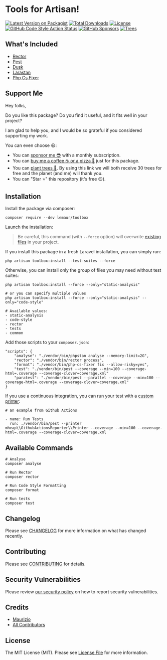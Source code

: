 # Tools for Artisan!

[![Latest Version on Packagist](https://img.shields.io/packagist/v/lemaur/toolbox.svg?style=flat-square)](https://packagist.org/packages/lemaur/toolbox)
[![Total Downloads](https://img.shields.io/packagist/dt/lemaur/toolbox.svg?style=flat-square)](https://packagist.org/packages/lemaur/toolbox)
[![License](https://img.shields.io/packagist/l/lemaur/toolbox.svg?style=flat-square&color=yellow)](https://github.com/leMaur/toolbox/blob/master/LICENSE.md)
[![GitHub Code Style Action Status](https://img.shields.io/github/workflow/status/lemaur/toolbox/Check%20&%20fix%20styling?label=code%20style&style=flat-square)](https://github.com/lemaur/toolbox/actions?query=workflow%3A"Check+%26+fix+styling"+branch%3Amaster)
[![GitHub Sponsors](https://img.shields.io/github/sponsors/lemaur?style=flat-square&color=ea4aaa)](https://github.com/sponsors/leMaur)
[![Trees](https://img.shields.io/badge/dynamic/json?color=yellowgreen&style=flat-square&label=Trees&query=%24.total&url=https%3A%2F%2Fpublic.offset.earth%2Fusers%2Flemaur%2Ftrees)](https://ecologi.com/lemaur?r=6012e849de97da001ddfd6c9)

## What's Included
- [Rector](https://github.com/rectorphp/rector)
- [Pest](https://pestphp.com/)
- [Dusk](https://laravel.com/docs/8.x/dusk)
- [Larastan](https://github.com/nunomaduro/larastan)
- [Php Cs Fixer](https://github.com/FriendsOfPHP/PHP-CS-Fixer)

## Support Me

Hey folks,

Do you like this package? Do you find it useful, and it fits well in your project?

I am glad to help you, and I would be so grateful if you considered supporting my work.

You can even choose 😃:
* You can [sponsor me 😎](https://github.com/sponsors/leMaur) with a monthly subscription.
* You can [buy me a coffee ☕ or a pizza 🍕](https://github.com/sponsors/leMaur?frequency=one-time&sponsor=leMaur) just for this package.
* You can [plant trees 🌴](https://ecologi.com/lemaur?r=6012e849de97da001ddfd6c9). By using this link we will both receive 30 trees for free and the planet (and me) will thank you. 
* You can "Star ⭐" this repository (it's free 😉).

## Installation

Install the package via composer:
```
composer require --dev lemaur/toolbox
```

Launch the installation:
> Be careful, this command (with `--force` option) will overwrite [existing files](https://github.com/leMaur/toolbox/blob/master/src/Commands/PublishCommand.php#L38) in your project.

If you install this package in a fresh Laravel installation, you can simply run:
```
php artisan toolbox:install --test-suites --force
```

Otherwise, you can install only the group of files you may need without test suites:
```
php artisan toolbox:install --force --only="static-analysis"

# or you can specify multiple values
php artisan toolbox:install --force --only="static-analysis" --only="code-style"

# Available values:
- static-analysis
- code-style
- rector
- tests
- common
```

Add those scripts to your `composer.json`:
```
"scripts": {
    "analyse": "./vendor/bin/phpstan analyse --memory-limit=2G",
    "rector": "./vendor/bin/rector process",
    "format": "./vendor/bin/php-cs-fixer fix --allow-risky=yes",
    "test": "./vendor/bin/pest --coverage --min=100 --coverage-html=.coverage --coverage-clover=coverage.xml"
    "paratest": "./vendor/bin/pest --parallel --coverage --min=100 --coverage-html=.coverage --coverage-clover=coverage.xml"
}
```

If you use a continuous integration, you can run your test with a [custom printer](https://github.com/mheap/phpunit-github-actions-printer):
```
# an example from Github Actions

- name: Run Tests
  run: ./vendor/bin/pest --printer mheap\\GithubActionsReporter\\Printer --coverage --min=100 --coverage-html=.coverage --coverage-clover=coverage.xml
```

## Available Commands 

```
# Analyse
composer analyse

# Run Rector
composer rector

# Run Code Style Formatting
composer format

# Run tests
composer test
```

## Changelog

Please see [CHANGELOG](CHANGELOG.md) for more information on what has changed recently.

## Contributing

Please see [CONTRIBUTING](.github/CONTRIBUTING.md) for details.

## Security Vulnerabilities

Please review [our security policy](../../security/policy) on how to report security vulnerabilities.

## Credits

- [Maurizio](https://github.com/lemaur)
- [All Contributors](../../contributors)

## License

The MIT License (MIT). Please see [License File](LICENSE.md) for more information.

